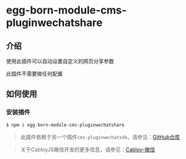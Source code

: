 # egg-born-module-cms-pluginwechatshare

## 介绍

使用此插件可以自动设置自定义的网页分享参数

此插件不需要做任何配置

## 如何使用

### 安装插件

``` bash
$ npm i egg-born-module-cms-pluginwechatshare
```

> 此插件依赖于另一个插件`cms-pluginwechatsdk`，请参见：[GitHub仓库](https://github.com/zhennann/egg-born-module-cms-pluginwechatsdk)

> 关于CabloyJS微信开发的更多信息，请参见：[Cabloy-微信](https://cabloy.com/zh-cn/articles/wechat-introduce.html)
